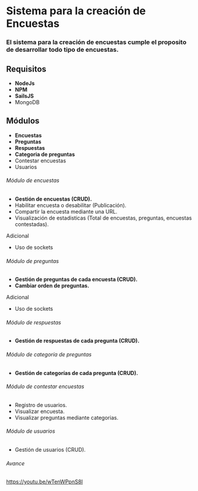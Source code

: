 # Sistema para la creación de Encuestas
### El sistema para la creación de encuestas cumple el proposito de desarrollar todo tipo de encuestas.

## Requisitos
- **NodeJs**
- **NPM**
- **SailsJS**
- MongoDB

## Módulos
- **Encuestas**
- **Preguntas**
- **Respuestas**
- **Categoria de preguntas**
- Contestar encuestas
- Usuarios

###### Módulo de encuestas
- **Gestión de encuestas (CRUD).**
- Habilitar encuesta o desabilitar (Publicación).
- Compartir la encuesta mediante una URL.
- Visualización de estadisticas (Total de encuestas, preguntas, encuestas contestadas).

Adicional
- Uso de sockets

###### Módulo de preguntas
- **Gestión de preguntas de cada encuesta (CRUD).**
- **Cambiar orden de preguntas.**

Adicional
- Uso de sockets

###### Módulo de respuestas
- **Gestión de respuestas de cada pregunta (CRUD).**

###### Módulo de categoría de preguntas
- **Gestión de categorías de cada pregunta (CRUD).**

###### Módulo de contestar encuestas
- Registro de usuarios.
- Visualizar encuesta.
- Visualizar preguntas mediante categorias.

###### Módulo de usuarios
- Gestión de usuarios (CRUD).

###### Avance
https://youtu.be/wTenWPpnS8I


